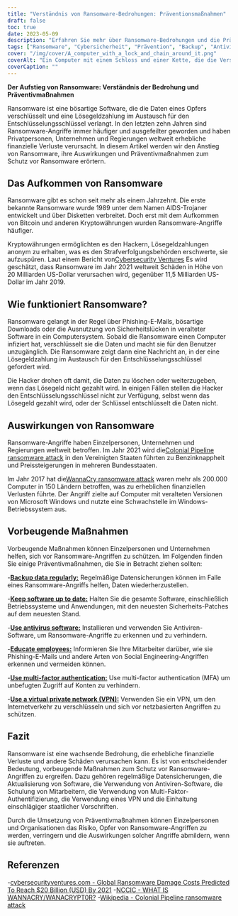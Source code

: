 ```yaml
---
title: "Verständnis von Ransomware-Bedrohungen: Präventionsmaßnahmen"
draft: false
toc: true
date: 2023-05-09
description: "Erfahren Sie mehr über Ransomware-Bedrohungen und die Präventivmaßnahmen, die Sie ergreifen können, um sich davor zu schützen."
tags: ["Ransomware", "Cybersicherheit", "Prävention", "Backup", "Antivirus", "VPN", "Multi-Faktor-Authentifizierung", "staatliche Vorschriften", "Phishing", "Social Engineering", "Malware", "Internetkriminalität", "Datensicherheit", "Netzwerksicherheit", "Cyberangriff", "Verschlüsselung", "cyber hygiene", "Vorfallreaktion", "datenschutz", "Cyber-Bewusstsein"]
cover: "/img/cover/A_computer_with_a_lock_and_chain_around_it.png"
coverAlt: "Ein Computer mit einem Schloss und einer Kette, die die Verschlüsselung von Daten durch Ransomware symbolisiert."
coverCaption: ""
---
```


**Der Aufstieg von Ransomware: Verständnis der Bedrohung und Präventivmaßnahmen**

Ransomware ist eine bösartige Software, die die Daten eines Opfers verschlüsselt und eine Lösegeldzahlung im Austausch für den Entschlüsselungsschlüssel verlangt. In den letzten zehn Jahren sind Ransomware-Angriffe immer häufiger und ausgefeilter geworden und haben Privatpersonen, Unternehmen und Regierungen weltweit erhebliche finanzielle Verluste verursacht. In diesem Artikel werden wir den Anstieg von Ransomware, ihre Auswirkungen und Präventivmaßnahmen zum Schutz vor Ransomware erörtern.

## Das Aufkommen von Ransomware

Ransomware gibt es schon seit mehr als einem Jahrzehnt. Die erste bekannte Ransomware wurde 1989 unter dem Namen AIDS-Trojaner entwickelt und über Disketten verbreitet. Doch erst mit dem Aufkommen von Bitcoin und anderen Kryptowährungen wurden Ransomware-Angriffe häufiger.

Kryptowährungen ermöglichten es den Hackern, Lösegeldzahlungen anonym zu erhalten, was es den Strafverfolgungsbehörden erschwerte, sie aufzuspüren. Laut einem Bericht von[Cybersecurity Ventures](https://cybersecurityventures.com/global-ransomware-damage-costs-predicted-to-reach-20-billion-usd-by-2021/#:~:text=The%20damages%20for%202018%20were,fastest%20growing%20type%20of%20cybercrime.) Es wird geschätzt, dass Ransomware im Jahr 2021 weltweit Schäden in Höhe von 20 Milliarden US-Dollar verursachen wird, gegenüber 11,5 Milliarden US-Dollar im Jahr 2019.

## Wie funktioniert Ransomware?

Ransomware gelangt in der Regel über Phishing-E-Mails, bösartige Downloads oder die Ausnutzung von Sicherheitslücken in veralteter Software in ein Computersystem. Sobald die Ransomware einen Computer infiziert hat, verschlüsselt sie die Daten und macht sie für den Benutzer unzugänglich. Die Ransomware zeigt dann eine Nachricht an, in der eine Lösegeldzahlung im Austausch für den Entschlüsselungsschlüssel gefordert wird.

Die Hacker drohen oft damit, die Daten zu löschen oder weiterzugeben, wenn das Lösegeld nicht gezahlt wird. In einigen Fällen stellen die Hacker den Entschlüsselungsschlüssel nicht zur Verfügung, selbst wenn das Lösegeld gezahlt wird, oder der Schlüssel entschlüsselt die Daten nicht.

## Auswirkungen von Ransomware

Ransomware-Angriffe haben Einzelpersonen, Unternehmen und Regierungen weltweit betroffen. Im Jahr 2021 wird die[Colonial Pipeline ransomware attack](https://en.wikipedia.org/wiki/Colonial_Pipeline_ransomware_attack) in den Vereinigten Staaten führten zu Benzinknappheit und Preissteigerungen in mehreren Bundesstaaten.

Im Jahr 2017 hat die[WannaCry ransomware attack](https://www.cisa.gov/wannacry) waren mehr als 200.000 Computer in 150 Ländern betroffen, was zu erheblichen finanziellen Verlusten führte. Der Angriff zielte auf Computer mit veralteten Versionen von Microsoft Windows und nutzte eine Schwachstelle im Windows-Betriebssystem aus.

## Vorbeugende Maßnahmen

Vorbeugende Maßnahmen können Einzelpersonen und Unternehmen helfen, sich vor Ransomware-Angriffen zu schützen. Im Folgenden finden Sie einige Präventivmaßnahmen, die Sie in Betracht ziehen sollten:

-[**Backup data regularly:**](https://simeononsecurity.ch/articles/what-is-the-3-2-1-backup-rule-and-why-you-should-use-it/) Regelmäßige Datensicherungen können im Falle eines Ransomware-Angriffs helfen, Daten wiederherzustellen.

-[**Keep software up to date:**](https://simeononsecurity.ch/articles/implementing-patches-for-systems-with-vulnerabilities/) Halten Sie die gesamte Software, einschließlich Betriebssysteme und Anwendungen, mit den neuesten Sicherheits-Patches auf dem neuesten Stand.

-[**Use antivirus software:**](https://simeononsecurity.ch/recommendations/anti-virus) Installieren und verwenden Sie Antiviren-Software, um Ransomware-Angriffe zu erkennen und zu verhindern.

-[**Educate employees:**](https://simeononsecurity.ch/articles/the-impact-of-social-engineering-attacks-on-cybersecurity/) Informieren Sie Ihre Mitarbeiter darüber, wie sie Phishing-E-Mails und andere Arten von Social Engineering-Angriffen erkennen und vermeiden können.

-[**Use multi-factor authentication:**](https://simeononsecurity.ch/articles/what-are-the-diferent-kinds-of-factors-in-mfa/) Use multi-factor authentication (MFA) um unbefugten Zugriff auf Konten zu verhindern.

-[**Use a virtual private network (VPN):**](https://simeononsecurity.ch/recommendations/vpns/) Verwenden Sie ein VPN, um den Internetverkehr zu verschlüsseln und sich vor netzbasierten Angriffen zu schützen.

## Fazit

Ransomware ist eine wachsende Bedrohung, die erhebliche finanzielle Verluste und andere Schäden verursachen kann. Es ist von entscheidender Bedeutung, vorbeugende Maßnahmen zum Schutz vor Ransomware-Angriffen zu ergreifen. Dazu gehören regelmäßige Datensicherungen, die Aktualisierung von Software, die Verwendung von Antiviren-Software, die Schulung von Mitarbeitern, die Verwendung von Multi-Faktor-Authentifizierung, die Verwendung eines VPN und die Einhaltung einschlägiger staatlicher Vorschriften.

Durch die Umsetzung von Präventivmaßnahmen können Einzelpersonen und Organisationen das Risiko, Opfer von Ransomware-Angriffen zu werden, verringern und die Auswirkungen solcher Angriffe abmildern, wenn sie auftreten.


## Referenzen
-[cybersecurityventures.com - Global Ransomware Damage Costs Predicted To Reach $20 Billion (USD) By 2021](https://cybersecurityventures.com/global-ransomware-damage-costs-predicted-to-reach-20-billion-usd-by-2021/#:~:text=The%20damages%20for%202018%20were,fastest%20growing%20type%20of%20cybercrime.)
-[NCCIC - WHAT IS WANNACRY/WANACRYPT0R?](https://www.cisa.gov/sites/default/files/FactSheets/NCCIC%20ICS_FactSheet_WannaCry_Ransomware_S508C.pdf)
-[Wikipedia - Colonial Pipeline ransomware attack](https://en.wikipedia.org/wiki/Colonial_Pipeline_ransomware_attack)